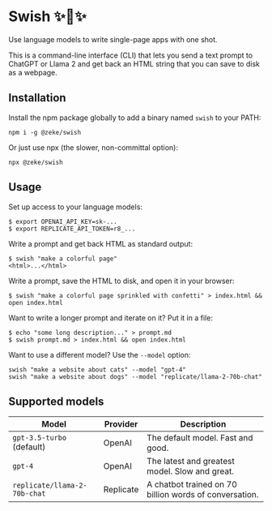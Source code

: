 # Swish ✨🏀✨

Use language models to write single-page apps with one shot.

This is a command-line interface (CLI) that lets you send a text prompt to ChatGPT or Llama 2 and get back an HTML string that you can save to disk as a webpage.

## Installation

Install the npm package globally to add a binary named `swish` to your PATH:

```
npm i -g @zeke/swish
```

Or just use npx (the slower, non-committal option):

```
npx @zeke/swish
```

## Usage

Set up access to your language models:

```
$ export OPENAI_API_KEY=sk-...
$ export REPLICATE_API_TOKEN=r8_...
```

Write a prompt and get back HTML as standard output:

```console
$ swish "make a colorful page"
<html>...</html>
```

Write a prompt, save the HTML to disk, and open it in your browser:

```console
$ swish "make a colorful page sprinkled with confetti" > index.html && open index.html
```

Want to write a longer prompt and iterate on it? Put it in a file:

```console
$ echo "some long description..." > prompt.md
$ swish prompt.md > index.html && open index.html
```

Want to use a different model? Use the `--model` option:

```console
swish "make a website about cats" --model "gpt-4"
swish "make a website about dogs" --model "replicate/llama-2-70b-chat"
```

## Supported models

Model | Provider | Description
--- | --- | ---
`gpt-3.5-turbo` (default) | OpenAI | The default model. Fast and good.
`gpt-4` | OpenAI | The latest and greatest model. Slow and great.
`replicate/llama-2-70b-chat` | Replicate | A chatbot trained on 70 billion words of conversation.